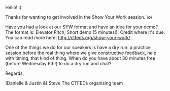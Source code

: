 Hello! :)

Thanks for wanting to get involved in the Show Your Work session. \o/

Have you had a look at our SYW format and have an idea for your demo? The format is: Elevator Pitch; Short demo (5 minutes!); Credit where it's due. You can read more here: http://ctfeds.org/show-your-work/ .

One of the things we do for our speakers is have a dry run: a practice session before the real thing where we give constructive feedback, help with timing, that kind of thing. When do you have about 30 minutes free (before Wednesday 6th!) to do a dry run and chat?


Regards,

(Danielle & Justin &) Steve
The CTFEDs organising team
